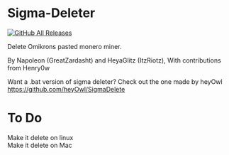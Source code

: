# Sigma-Deleter
[![GitHub All Releases](https://img.shields.io/github/downloads/XatzClient/Sigma-Deleter/total.svg)](https://github.com/XatzClient/Sigma-Deleter/releases)


Delete Omikrons pasted monero miner.


By Napoleon (GreatZardasht) and HeyaGlitz (ItzRiotz), With contributions from Henry0w



Want a .bat version of sigma deleter? Check out the one made by heyOwl https://github.com/heyOwl/SigmaDelete

# To Do
Make it delete on linux   
Make it delete on Mac
